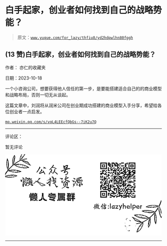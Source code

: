 # 白手起家，创业者如何找到自己的战略势能？

> 原文：[`www.yuque.com/for_lazy/thfiu8/yd2hdpwlhn80fggh`](https://www.yuque.com/for_lazy/thfiu8/yd2hdpwlhn80fggh)

## (13 赞)白手起家，创业者如何找到自己的战略势能？

作者： 亦仁的收藏夹

日期：2023-10-18

一个小咨询公司，想要获得他人信任的第一步，是要能搭建适合自己的的商业模型和战略布局，否则一切无从谈起。

这篇文章中，刘润将从润米公司在创业期成功搭建的商业模型入手分享，希望给各位创业者一点启发。

[`mp.weixin.qq.com/s/vqL4LEEcfQbGs--7iK2u7Q`](https://mp.weixin.qq.com/s/vqL4LEEcfQbGs--7iK2u7Q)

* * *

评论区：

暂无评论

![](img/1c37d505930596d12a88ab23e11aa07a.png)

* * *